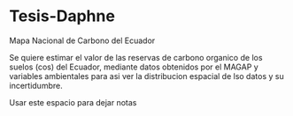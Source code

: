 # Tesis-Daphne
Mapa Nacional de Carbono del Ecuador

Se quiere estimar el valor de las reservas de carbono organico de los suelos (cos) del Ecuador, mediante datos obtenidos por el MAGAP y variables ambientales para asi ver la distribucion espacial de lso datos y su incertidumbre.

Usar este espacio para dejar notas

